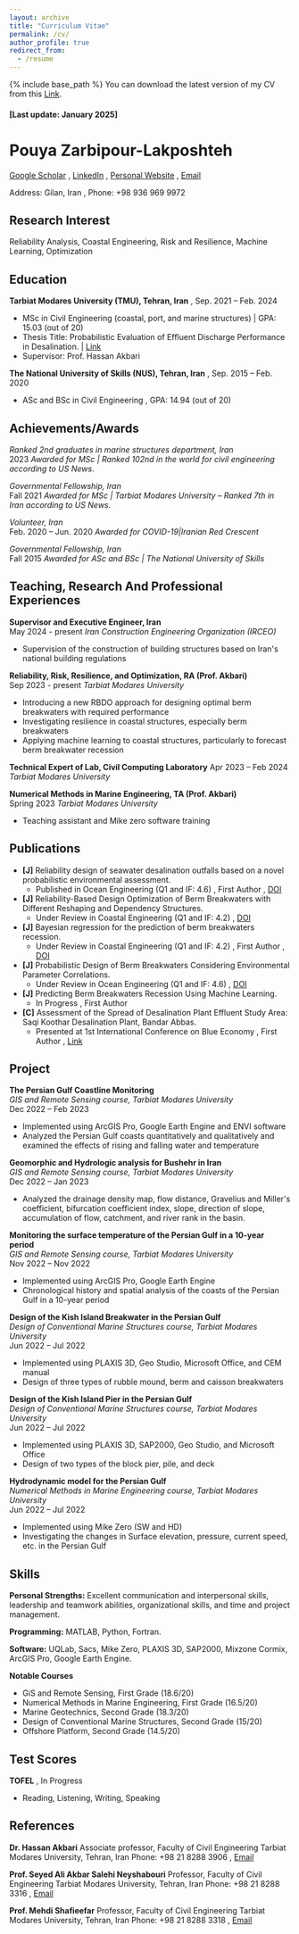 ```yaml
---
layout: archive
title: "Curriculum Vitae"
permalink: /cv/
author_profile: true
redirect_from:
  - /resume
---
```


{% include base_path %}
You can download the latest version of my CV from this [Link](https://github.com/Pouyazarbipour/pouyazarbipour.github.io/blob/master/cv/CV%20-%20Pouya%20Zarbipour.pdf).

#### [Last update: January 2025]
# Pouya Zarbipour-Lakposhteh
[Google Scholar](https://scholar.google.com/citations?user=V5aIzssAAAAJ&hl=en&authuser=1) , [LinkedIn](https://www.linkedin.com/in/pouya-zarbipour/) , [Personal Website](https://pouyazarbipour.github.io/) , [Email](mailto:pouyazarbipour@gmail.com)

Address: Gilan, Iran , Phone: +98 936 969 9972

## Research Interest
Reliability Analysis, Coastal Engineering, Risk and Resilience, Machine Learning, Optimization

## Education

**Tarbiat Modares University (TMU), Tehran, Iran**  , Sep. 2021 – Feb. 2024
*   MSc in Civil Engineering (coastal, port, and marine structures) | GPA: 15.03 (out of 20)
*   Thesis Title: Probabilistic Evaluation of Effluent Discharge Performance in Desalination. | [Link](https://parseh.modares.ac.ir/thesis/10008524)
*   Supervisor: Prof. Hassan Akbari

**The National University of Skills (NUS), Tehran, Iran** , Sep. 2015 – Feb. 2020
*   ASc and BSc in Civil Engineering , GPA: 14.94 (out of 20)

## Achievements/Awards

*Ranked 2nd graduates in marine structures department, Iran*  
2023
*Awarded for MSc | Ranked 102nd in the world for civil engineering according to US News.*

*Governmental Fellowship, Iran*  
Fall 2021
*Awarded for MSc | Tarbiat Modares University – Ranked 7th in Iran according to US News.*

*Volunteer, Iran*  
Feb. 2020 – Jun. 2020
*Awarded for COVID-19|Iranian Red Crescent*

*Governmental Fellowship, Iran*  
Fall 2015
*Awarded for ASc and BSc | The National University of Skills*

## Teaching, Research And Professional Experiences

**Supervisor and Executive Engineer, Iran**  
May 2024 - present
*Iran Construction Engineering Organization (IRCEO)*
  * Supervision of the construction of building structures based on Iran's national building regulations

**Reliability, Risk, Resilience, and Optimization, RA (Prof. Akbari)**  
Sep 2023 - present
*Tarbiat Modares University*
  * Introducing a new RBDO approach for designing optimal berm breakwaters with required performance
  * Investigating resilience in coastal structures, especially berm breakwaters
  * Applying machine learning to coastal structures, particularly to forecast berm breakwater recession
  
**Technical Expert of Lab, Civil Computing Laboratory**
Apr 2023 – Feb 2024
*Tarbiat Modares University*

**Numerical Methods in Marine Engineering, TA (Prof. Akbari)**  
Spring 2023
*Tarbiat Modares University*
  * Teaching assistant and Mike zero software training

## Publications

*   **[J]** Reliability design of seawater desalination outfalls based on a novel probabilistic environmental assessment.
    *   Published in Ocean Engineering (Q1 and IF: 4.6) , First Author , [DOI](https://doi.org/10.1016/j.oceaneng.2024.119465)
*   **[J]** Reliability-Based Design Optimization of Berm Breakwaters with Different Reshaping and Dependency Structures.
    *   Under Review in Coastal Engineering (Q1 and IF: 4.2) , [DOI](https://doi.org/)
*   **[J]** Bayesian regression for the prediction of berm breakwaters recession.
    *   Under Review in Coastal Engineering (Q1 and IF: 4.2) , First Author , [DOI](https://doi.org/)
*   **[J]** Probabilistic Design of Berm Breakwaters Considering Environmental Parameter Correlations.
    *   Under Review in Ocean Engineering (Q1 and IF: 4.6) , [DOI](https://doi.org/)
*   **[J]** Predicting Berm Breakwaters Recession Using Machine Learning.
    *   In Progress , First Author
*   **[C]** Assessment of the Spread of Desalination Plant Effluent Study Area: Saqi Koothar Desalination Plant, Bandar Abbas.
    * Presented at 1st International Conference on Blue Economy , First Author , [Link](https://en.civilica.com/doc/1994723/)


## Project
**The Persian Gulf Coastline Monitoring**  
*GIS and Remote Sensing course, Tarbiat Modares University*  
Dec 2022 – Feb 2023
* Implemented using ArcGIS Pro, Google Earth Engine and ENVI software
* Analyzed the Persian Gulf coasts quantitatively and qualitatively and examined the effects of rising and falling water and temperature

**Geomorphic and Hydrologic analysis for Bushehr in Iran**  
*GIS and Remote Sensing course, Tarbiat Modares University*  
Dec 2022 – Jan 2023
* Analyzed the drainage density map, flow distance, Gravelius and Miller's coefficient, bifurcation coefficient index, slope, direction of slope, accumulation of flow, catchment, and river rank in the basin.

**Monitoring the surface temperature of the Persian Gulf in a 10-year period**  
*GIS and Remote Sensing course, Tarbiat Modares University*  
Nov 2022 – Nov 2022
* Implemented using ArcGIS Pro, Google Earth Engine
* Chronological history and spatial analysis of the coasts of the Persian Gulf in a 10-year period

**Design of the Kish Island Breakwater in the Persian Gulf**  
*Design of Conventional Marine Structures course, Tarbiat Modares University*  
Jun 2022 – Jul 2022
* Implemented using PLAXIS 3D, Geo Studio, Microsoft Office, and CEM manual
* Design of three types of rubble mound, berm and caisson breakwaters

**Design of the Kish Island Pier in the Persian Gulf**  
*Design of Conventional Marine Structures course, Tarbiat Modares University*  
Jun 2022 – Jul 2022
* Implemented using PLAXIS 3D, SAP2000, Geo Studio, and Microsoft Office
* Design of two types of the block pier, pile, and deck

**Hydrodynamic model for the Persian Gulf**  
*Numerical Methods in Marine Engineering course, Tarbiat Modares University*  
Jun 2022 – Jul 2022
* Implemented using Mike Zero (SW and HD)
* Investigating the changes in Surface elevation, pressure, current speed, etc. in the Persian Gulf

## Skills

**Personal Strengths:** Excellent communication and interpersonal skills, leadership and teamwork abilities, organizational skills, and time and project management.

**Programming:** MATLAB, Python, Fortran.

**Software:** UQLab, Sacs, Mike Zero, PLAXIS 3D, SAP2000, Mixzone Cormix, ArcGIS Pro, Google Earth Engine.

**Notable Courses**
* GiS and Remote Sensing, First Grade (18.6/20)
* Numerical Methods in Marine Engineering, First Grade (16.5/20)
* Marine Geotechnics, Second Grade (18.3/20)
* Design of Conventional Marine Structures, Second Grade (15/20)
* Offshore Platform, Second Grade (14.5/20)

## Test Scores

**TOFEL** , In Progress
* Reading, Listening, Writing, Speaking

## References

**Dr. Hassan Akbari**
Associate professor, Faculty of Civil Engineering
Tarbiat Modares University, Tehran, Iran
Phone: +98 21 8288 3906 , [Email](akbari.h@modares.ac.ir)

**Prof. Seyed Ali Akbar Salehi Neyshabouri**
Professor, Faculty of Civil Engineering
Tarbiat Modares University, Tehran, Iran
Phone: +98 21 8288 3316 , [Email](salehi@modares.ac.ir)

**Prof. Mehdi Shafieefar**
Professor, Faculty of Civil Engineering
Tarbiat Modares University, Tehran, Iran
Phone: +98 21 8288 3318 , [Email](shafiee@modares.ac.ir)
  

